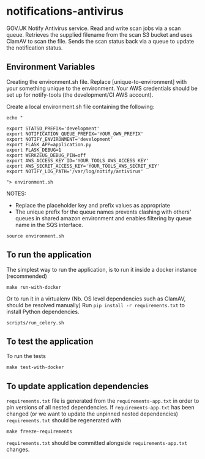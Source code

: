 # notifications-antivirus

GOV.UK Notify Antivirus service. Read and write scan jobs via a scan queue.  Retrieves the supplied filename from the scan S3 bucket and uses ClamAV to scan the file. Sends the scan status back via a queue to update the notification status.

##  Environment Variables

Creating the environment.sh file. Replace [unique-to-environment] with your something unique to the environment. Your AWS credentials should be set up for notify-tools (the development/CI AWS account).

Create a local environment.sh file containing the following:

```
echo "

export STATSD_PREFIX='development'
export NOTIFICATION_QUEUE_PREFIX='YOUR_OWN_PREFIX'
export NOTIFY_ENVIRONMENT='development'
export FLASK_APP=application.py
export FLASK_DEBUG=1
export WERKZEUG_DEBUG_PIN=off
export AWS_ACCESS_KEY_ID='YOUR_TOOLS_AWS_ACCESS_KEY'
export AWS_SECRET_ACCESS_KEY='YOUR_TOOLS_AWS_SECRET_KEY'
export NOTIFY_LOG_PATH='/var/log/notify/antivirus'

"> environment.sh
```

NOTES:

 * Replace the placeholder key and prefix values as appropriate
 * The unique prefix for the queue names prevents clashing with others' queues in shared amazon environment and enables filtering by queue name in the SQS interface.


```
source environment.sh
```

##  To run the application

The simplest way to run the application, is to run it inside a docker instance (recommended)

```
make run-with-docker
```

Or to run it in a virtualenv (Nb. OS level dependencies such as ClamAV, should be resolved manually)
Run `pip install -r requirements.txt` to install Python dependencies.

```
scripts/run_celery.sh
```

##  To test the application

To run the tests

```
make test-with-docker
```

## To update application dependencies

`requirements.txt` file is generated from the `requirements-app.txt` in order to pin
versions of all nested dependencies. If `requirements-app.txt` has been changed (or
we want to update the unpinned nested dependencies) `requirements.txt` should be
regenerated with

```
make freeze-requirements
```

`requirements.txt` should be committed alongside `requirements-app.txt` changes.

